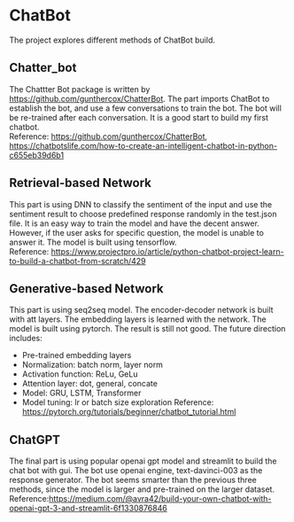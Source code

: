 # ChatBot
The project explores different methods of ChatBot build. 
## Chatter_bot
The Chattter Bot package is written by https://github.com/gunthercox/ChatterBot. The part imports ChatBot to establish the bot, and use a few conversations to train the bot. The bot will be re-trained after each conversation. It is a good start to build my first chatbot. \
Reference: https://github.com/gunthercox/ChatterBot, https://chatbotslife.com/how-to-create-an-intelligent-chatbot-in-python-c655eb39d6b1 

## Retrieval-based Network
This part is using DNN to classify the sentiment of the input and use the sentiment result to choose predefined response randomly in the test.json file. It is an easy way to train the model and have the decent answer. However, if the user asks for specific question, the model is unable to answer it. The model is built using tensorflow. \
Reference: https://www.projectpro.io/article/python-chatbot-project-learn-to-build-a-chatbot-from-scratch/429

## Generative-based Network
This part is using seq2seq model. The encoder-decoder network is built with att layers. The embedding layers is learned with the network. The model is built using pytorch. The result is still not good. The future direction includes:
* Pre-trained embedding layers
* Normalization: batch norm, layer norm
* Activation function: ReLu, GeLu 
* Attention layer: dot, general, concate
* Model: GRU, LSTM, Transformer
* Model tuning: lr or batch size exploration
Reference: https://pytorch.org/tutorials/beginner/chatbot_tutorial.html

## ChatGPT
The final part is using popular openai gpt model and streamlit to build the chat bot with gui. The bot use openai engine, text-davinci-003 as the response generator. The bot seems smarter than the previous three methods, since the model is larger and pre-trained on the larger dataset. \
Reference:https://medium.com/@avra42/build-your-own-chatbot-with-openai-gpt-3-and-streamlit-6f1330876846
